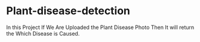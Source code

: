 # Plant-disease-detection
In this Project If We Are Uploaded the Plant Disease Photo Then It will return the Which Disease is Caused.
